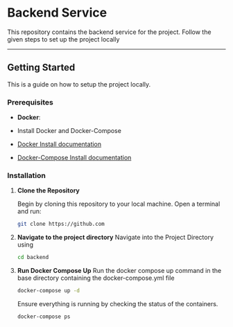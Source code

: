 # Backend Service

This repository contains the backend service for the project. Follow the given steps to set up the project locally

---

## Getting Started

This is a guide on how to setup the project locally.

### Prerequisites

- **Docker**: 
- Install Docker and Docker-Compose

- [Docker Install documentation](https://docs.docker.com/install/)
- [Docker-Compose Install documentation](https://docs.docker.com/compose/install/)


### Installation

1. **Clone the Repository**

   Begin by cloning this repository to your local machine. Open a terminal and run:

   ```bash
   git clone https://github.com
   ```

2. **Navigate to the project directory**
    Navigate into the Project Directory using
    ```bash
    cd backend
    ```

3. **Run Docker Compose Up**
    Run the docker compose up command in the base directory containing the docker-compose.yml file
    ```bash
    docker-compose up -d
    ```


    Ensure everything is running by checking the status of the containers.
    ```bash
    docker-compose ps
    ```


